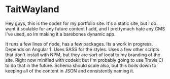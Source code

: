 # TaitWayland

Hey guys, this is the codez for my portfolio site. It's a static site, but
I do want it scalable for any future content I add, and I prettymuch hate any CMS
I've used, so Im making it a barebones dynamic app.

It runs a few lines of node, has a few packages. Its a work in progress. Depends on
Angular 1. Uses SASS for the styles. Uses a few other scripts that don't install with NPM,
but they are sort of local to my branding of the site. Right now minified with codekit but
I'm probably going to use Travis CI to do that in the future. Schema should scale also,
but this boils down to keeping all of the content in JSON and consistently naming it. 
